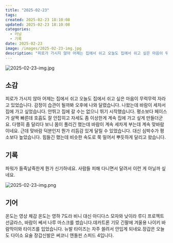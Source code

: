 ```yaml
---
title: "2025-02-23"
tags:
created: 2025-02-23 18:10:08
updated: 2025-02-23 18:10:08
categories:
  - 러닝
  - 기록
date: 2025-02-23
image: /images/2025-02-23-img.jpg
description: "피로가 가시지 않아 어제는 집에서 쉬고 오늘도 집에서 쉬고 싶은 마음이 무럭무럭 자라고 있었습니다. 감정이 습관이 될까봐 오후에 나와 달렸습니다. 나왔는데 바람이 세차서 집에 가고 싶었습니다. 안뛰고 집에 갈 수는 없으니 뛰기 시작했습니다. 평소보다 페이스가 살짝 빠른데 호흡도 잘 안잡"
---
```


![2025-02-23-img.jpg](/images/2025-02-23-img.jpg)
 
 

## 소감

피로가 가시지 않아 어제는 집에서 쉬고 오늘도 집에서 쉬고 싶은 마음이 무럭무럭 자라고 있었습니다. 감정이 습관이 될까봐 오후에 나와 달렸습니다.
나왔는데 바람이 세차서 집에 가고 싶었습니다. 안뛰고 집에 갈 수는 없으니 뛰기 시작했습니다. 평소보다 페이스가 살짝 빠른데 호흡도 잘 안잡히고 자세도 좀 이상한게 계속 집에 가고 싶게 만들더군요.
다행히 좀 달리다 보니 몸이 풀리긴 했는데 바람이 계속 세차게 부는데 계속 맞바람이네요. 근데 맞바람 덕분인지 뭔가 리듬감 있게 달릴 수 있었습니다. 대신 심박수가 평소보다 높았습니다.
힘들긴 했는데 비슷한 속도로 쭉 밀어서 뿌듯하게 달리고 왔습니다.

## 기록

파워가 들죽날죽한게 뭔가 신기하네요. 사람들 피해 다니면서 달려서 이런 게 아닐까 싶네요.

 
 ![2025-02-23-img.png](/images/2025-02-23-img.png)
 
 

## 기어

온도는 영상 체감 온도는 영하 7도라 비니 대신 아디다스 모자와 낮이라 루디 프로젝트 선글라스, 바람이 쎄서 나루 마스크를 썼습니다.데카트론 기모 긴팔에 겨울용 나이키 바람막이와 타이즈를 입었습니다. 뉴발 타이즈는 자주 쓸려서 안입게 되네요.장갑은 오늘도 다이소 요술 장갑신발은 써코니 엔돌핀 스피드 4입니다.
